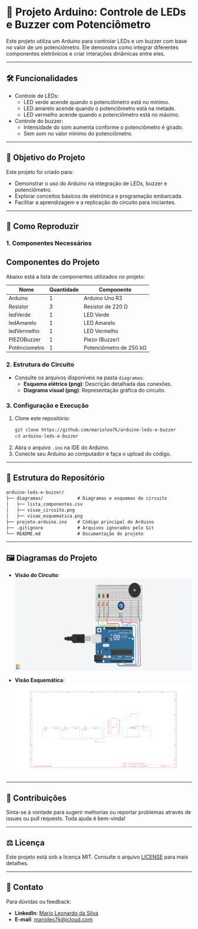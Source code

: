 
# 🔌 **Projeto Arduino: Controle de LEDs e Buzzer com Potenciômetro**

Este projeto utiliza um Arduino para controlar LEDs e um buzzer com base no valor de um potenciômetro. Ele demonstra como integrar diferentes componentes eletrônicos e criar interações dinâmicas entre eles.

---

## 🛠️ **Funcionalidades**
- Controle de LEDs:
  - LED verde acende quando o potenciômetro está no mínimo.
  - LED amarelo acende quando o potenciômetro está na metade.
  - LED vermelho acende quando o potenciômetro está no máximo.
- Controle do buzzer:
  - Intensidade do som aumenta conforme o potenciômetro é girado.
  - Sem som no valor mínimo do potenciômetro.

---

## 📜 **Objetivo do Projeto**
Este projeto foi criado para:
- Demonstrar o uso do Arduino na integração de LEDs, buzzer e potenciômetro.
- Explorar conceitos básicos de eletrônica e programação embarcada.
- Facilitar a aprendizagem e a replicação do circuito para iniciantes.

---

## 🚀 **Como Reproduzir**
### 1. Componentes Necessários
## Componentes do Projeto

Abaixo está a lista de componentes utilizados no projeto:

| Nome                      | Quantidade | Componente               |
|---------------------------|------------|--------------------------|
| Arduino                   | 1          | Arduino Uno R3           |
| Resistor                  | 3          | Resistor de 220 Ω        |
| ledVerde                  | 1          | LED Verde                |
| ledAmarelo                | 1          | LED Amarelo              |
| ledVermelho               | 1          | LED Vermelho             |
| PIEZOBuzzer               | 1          | Piezo (Buzzer)           |
| Potênciometro             | 1          | Potenciômetro de 250 kΩ  |

### 2. Estrutura do Circuito
- Consulte os arquivos disponíveis na pasta `diagramas`:
  - **Esquema elétrico (png)**: Descrição detalhada das conexões.
  - **Diagrama visual (png)**: Representação gráfica do circuito.

### 3. Configuração e Execução
1. Clone este repositório:
   ```bash
   git clone https://github.com/marioleo7k/arduino-leds-e-buzzer
   cd arduino-leds-e-buzzer
   ```
2. Abra o arquivo `.ino` na IDE do Arduino.
3. Conecte seu Arduino ao computador e faça o upload do código.

---

## 📂 **Estrutura do Repositório**
```
arduino-leds-e-buzzer/
├── diagramas/             # Diagramas e esquemas do circuito
│   ├── lista_componentes.csv
│   ├── visao_circuito.png
│   ├── visao_esquematica.png
├── projeto-arduino.ino    # Código principal do Arduino
├── .gitignore             # Arquivos ignorados pelo Git
└── README.md              # Documentação do projeto
```

---

## 🖼️ **Diagramas do Projeto**
- **Visão do Circuito**:
  <img src="https://raw.githubusercontent.com/marioleo7k/arduino-leds-e-buzzer/refs/heads/main/diagramas/visao_circuito.png" alt="Diagrama do Circuito" width="500" height="250">

- **Visão Esquemática**:
  <img src="https://raw.githubusercontent.com/marioleo7k/arduino-leds-e-buzzer/refs/heads/main/diagramas/visao_esquematica.png" alt="Diagrama Esquemático" width="500" height="250">

---

## 🌟 **Contribuições**
Sinta-se à vontade para sugerir melhorias ou reportar problemas através de issues ou pull requests. Toda ajuda é bem-vinda!

---

## ⚖️ **Licença**
Este projeto está sob a licença MIT. Consulte o arquivo [LICENSE](./LICENSE) para mais detalhes.

---

## 💬 **Contato**
Para dúvidas ou feedback:
- **LinkedIn**: [Mario Leonardo da Silva](https://www.linkedin.com/in/marioleo7k/)
- **E-mail**: marioleo7k@icloud.com
